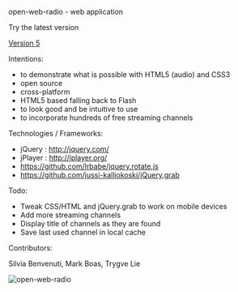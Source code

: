 open-web-radio - web application     

Try the latest version 

[Version 5](http://happyworm.com/jPlayerLab/openwebradio/v05/)

Intentions:

- to demonstrate what is possible with HTML5 (audio) and CSS3 
- open source
- cross-platform
- HTML5 based falling back to Flash
- to look good and be intuitive to use
- to incorporate hundreds of free streaming channels

Technologies / Frameworks:

- jQuery : http://jquery.com/
- jPlayer : http://jplayer.org/
- https://github.com/lrbabe/jquery.rotate.js
- https://github.com/jussi-kalliokoski/jQuery.grab

Todo:

- Tweak CSS/HTML and jQuery.grab to work on mobile devices 
- Add more streaming channels
- Display title of channels as they are found
- Save last used channel in local cache

Contributors:

Silvia Benvenuti,
Mark Boas,
Trygve Lie
             
![open-web-radio](https://github.com/maboa/open-web-radio/raw/master/openwebradio.jpg)      

